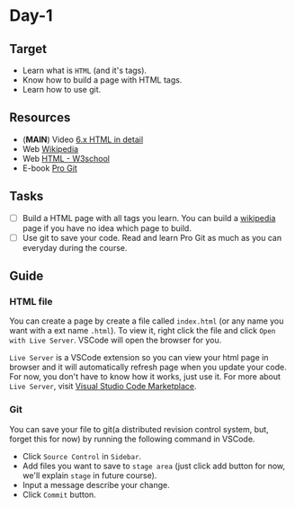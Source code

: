 # Day-1

## Target

- Learn what is `HTML` (and it's tags).
- Know how to build a page with HTML tags.
- Learn how to use git.

## Resources

- (**MAIN**) Video [6.x HTML in detail](https://biaoyansu.com/6.x)
- Web [Wikipedia](https://simple.wikipedia.org/wiki/HTML)
- Web [HTML - W3school](https://www.w3school.com.cn/html/index.asp)
- E-book [Pro Git](https://bingohuang.gitbooks.io/progit2/content/)

## Tasks

- [ ] Build a HTML page with all tags you learn. You can build a [wikipedia](https://simple.wikipedia.org/wiki/HTML) page if you have no idea which page to build.
- [ ] Use git to save your code. Read and learn Pro Git as much as you can everyday during the course.

## Guide

### HTML file

You can create a page by create a file called `index.html` (or any name you want with a ext name `.html`). To view it, right click the file and click `Open with Live Server`. VSCode will open the browser for you.

`Live Server` is a VSCode extension so you can view your html page in browser and it will automatically refresh page when you update your code. For now, you don't have to know how it works, just use it. For more about `Live Server`, visit [Visual Studio Code Marketplace](https://marketplace.visualstudio.com/items?itemName=ritwickdey.LiveServer).

### Git

You can save your file to git(a distributed revision control system, but, forget this for now) by running the following command in VSCode.

- Click `Source Control` in `Sidebar`.
- Add files you want to save to `stage area` (just click add button for now, we'll explain `stage` in future course).
- Input a message describe your change.
- Click `Commit` button.
